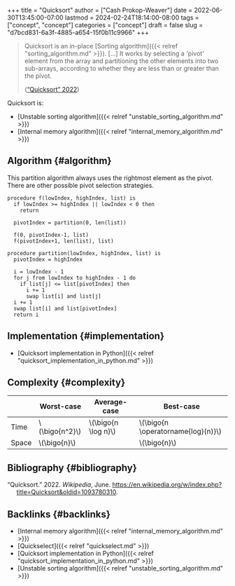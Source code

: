 +++
title = "Quicksort"
author = ["Cash Prokop-Weaver"]
date = 2022-06-30T13:45:00-07:00
lastmod = 2024-02-24T18:14:00-08:00
tags = ["concept", "concept"]
categories = ["concept"]
draft = false
slug = "d7bcd831-6a3f-4885-a654-15f0b11c9966"
+++

> Quicksort is an in-place [Sorting algorithm]({{< relref "sorting_algorithm.md" >}}). [...] It works by selecting a 'pivot' element from the array and partitioning the other elements into two sub-arrays, according to whether they are less than or greater than the pivot.
>
> (<a href="#citeproc_bib_item_1">“Quicksort” 2022</a>)

Quicksort is:

-   [Unstable sorting algorithm]({{< relref "unstable_sorting_algorithm.md" >}})
-   [Internal memory algorithm]({{< relref "internal_memory_algorithm.md" >}})


## Algorithm {#algorithm}

This partition algorithm always uses the rightmost element as the pivot. There are other possible pivot selection strategies.

```nil
procedure f(lowIndex, highIndex, list) is
  if lowIndex >= highIndex || lowIndex < 0 then
    return

  pivotIndex = partition(0, len(list))

  f(0, pivotIndex-1, list)
  f(pivotIndex+1, len(list), list)

procedure partition(lowIndex, highIndex, list) is
  pivotIndex = highIndex

  i = lowIndex - 1
  for j from lowIndex to highIndex - 1 do
    if list[j] <= list[pivotIndex] then
      i += 1
      swap list[i] and list[j]
  i += 1
  swap list[i] and list[pivotIndex]
  return i
```


## Implementation {#implementation}

-   [Quicksort implementation in Python]({{< relref "quicksort_implementation_in_python.md" >}})


## Complexity {#complexity}

|       | Worst-case       | Average-case          | Best-case                            |
|-------|------------------|-----------------------|--------------------------------------|
| Time  | \\(\bigo{n^2}\\) | \\(\bigo{n \log n}\\) | \\(\bigo{n \operatorname{log}(n)}\\) |
| Space | \\(\bigo{n}\\)   |                       | \\(\bigo{n}\\)                       |


## Bibliography {#bibliography}

<style>.csl-entry{text-indent: -1.5em; margin-left: 1.5em;}</style><div class="csl-bib-body">
  <div class="csl-entry"><a id="citeproc_bib_item_1"></a>“Quicksort.” 2022. <i>Wikipedia</i>, June. <a href="https://en.wikipedia.org/w/index.php?title=Quicksort&oldid=1093780310">https://en.wikipedia.org/w/index.php?title=Quicksort&#38;oldid=1093780310</a>.</div>
</div>


## Backlinks {#backlinks}

-   [Internal memory algorithm]({{< relref "internal_memory_algorithm.md" >}})
-   [Quickselect]({{< relref "quickselect.md" >}})
-   [Quicksort implementation in Python]({{< relref "quicksort_implementation_in_python.md" >}})
-   [Unstable sorting algorithm]({{< relref "unstable_sorting_algorithm.md" >}})
